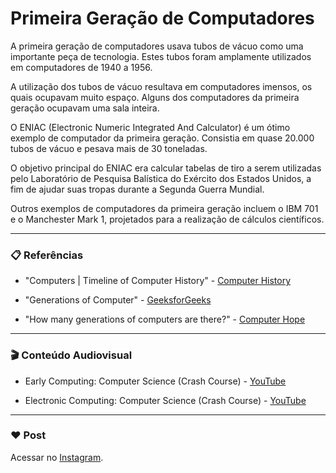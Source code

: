 # Primeira Geração de Computadores

A primeira geração de computadores usava tubos de vácuo como uma importante peça de tecnologia. Estes tubos foram amplamente utilizados em computadores de 1940 a 1956.

A utilização dos tubos de vácuo resultava em computadores imensos, os quais ocupavam muito espaço. Alguns dos computadores da primeira geração ocupavam uma sala inteira.

O ENIAC (Electronic Numeric Integrated And Calculator) é um ótimo exemplo de computador da primeira geração. Consistia em quase 20.000 tubos de vácuo e pesava mais de 30 toneladas.

O objetivo principal do ENIAC era calcular tabelas de tiro a serem utilizadas pelo Laboratório de Pesquisa Balística do Exército dos Estados Unidos, a fim de ajudar suas tropas durante a Segunda Guerra Mundial.

Outros exemplos de computadores da primeira geração incluem o IBM 701 e o Manchester Mark 1, projetados para a realização de cálculos científicos.

---

### 📋 Referências

- "Computers | Timeline of Computer History" - [Computer History](https://www.computerhistory.org/timeline/computers/)

- "Generations of Computer" - [GeeksforGeeks](https://www.geeksforgeeks.org/generations-of-computer/)

- "How many generations of computers are there?" - [Computer Hope](https://www.computerhope.com/issues/ch001921.htm)

---

### 🎬 Conteúdo Audiovisual

- Early Computing: Computer Science (Crash Course) - [YouTube](https://www.youtube.com/watch?v=O5nskjZ_GoI)

- Electronic Computing: Computer Science (Crash Course) - [YouTube](https://www.youtube.com/watch?v=LN0ucKNX0hc)

---

### :heart: Post

Acessar no [Instagram](https://www.instagram.com/p/CKH4oAYstwV/).
